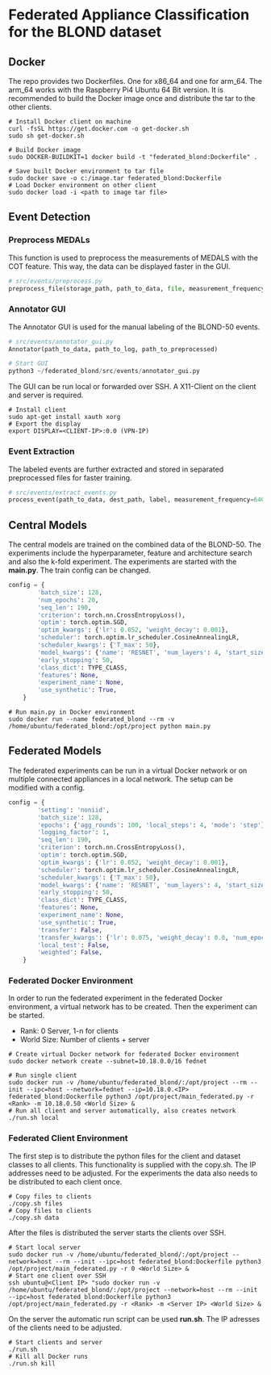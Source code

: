 # Federated Appliance Classification for the BLOND dataset

## Docker
The repo provides two Dockerfiles. One for x86_64 and one for arm_64.
The arm_64 works with the Raspberry Pi4 Ubuntu 64 Bit version.
It is recommended to build the Docker image once and distribute the tar to the other clients.
```shell
# Install Docker client on machine
curl -fsSL https://get.docker.com -o get-docker.sh
sudo sh get-docker.sh

# Build Docker image
sudo DOCKER-BUILDKIT=1 docker build -t "federated_blond:Dockerfile" .

# Save built Docker environment to tar file
sudo docker save -o c:/image.tar federated_blond:Dockerfile
# Load Docker environment on other client
sudo docker load -i <path to image tar file>
```

## Event Detection
### Preprocess MEDALs
This function is used to preprocess the measurements of MEDALS with the COT feature.
This way, the data can be displayed faster in the GUI.
```python
# src/events/preprocess.py
preprocess_file(storage_path, path_to_data, file, measurement_frequency=6400, net_frequency=50):
```

### Annotator GUI
The Annotator GUI is used for the manual labeling of the BLOND-50 events.
```python
# src/events/annotator_gui.py
Annotator(path_to_data, path_to_log, path_to_preprocessed)

# Start GUI
python3 ~/federated_blond/src/events/annotator_gui.py
```
The GUI can be run local or forwarded over SSH. A X11-Client on the client and server is required.
```shell
# Install client
sudo apt-get install xauth xorg
# Export the display 
export DISPLAY=<CLIENT-IP>:0.0 (VPN-IP)
```

### Event Extraction
The labeled events are further extracted and stored in separated preprocessed files for faster training.
```python
# src/events/extract_events.py
process_event(path_to_data, dest_path, label, measurement_frequency=6400, snippet_length=25600, verbose=False)
```

## Central Models
The central models are trained on the combined data of the BLOND-50.
The experiments include the hyperparameter, feature and architecture search and also the k-fold experiment.
The experiments are started with the **main.py**.
The train config can be changed.
```python
config = {
        'batch_size': 128,                                                          # Number of samples per batch
        'num_epochs': 20,                                                           # Max trained epochs
        'seq_len': 190,                                                             # Number of samples in one event window
        'criterion': torch.nn.CrossEntropyLoss(),                                   # Loss function
        'optim': torch.optim.SGD,                                                   # Optimizer
        'optim_kwargs': {'lr': 0.052, 'weight_decay': 0.001},                       # Optimizer configuration
        'scheduler': torch.optim.lr_scheduler.CosineAnnealingLR,                    # LR scheduler
        'scheduler_kwargs': {'T_max': 50},                                          # Scheduler Configuration
        'model_kwargs': {'name': 'RESNET', 'num_layers': 4, 'start_size': 20},      # Model configuration
        'early_stopping': 50,                                                       # Early stopping patience
        'class_dict': TYPE_CLASS,                                                   # Dictionary of classes to train the model for
        'features': None,                                                           # Features applied on the windows
        'experiment_name': None,                                                    # Folder name of the experiment
        'use_synthetic': True,                                                      # Use the synthetic data
    }
```
```shell
# Run main.py in Docker environment
sudo docker run --name federated_blond --rm -v /home/ubuntu/federated_blond:/opt/project python main.py
```

## Federated Models
The federated experiments can be run in a virtual Docker network or on multiple connected appliances in a local network.
The setup can be modified with a config.
```python
config = {
        'setting': 'noniid',                                                        # iid or non-iid setting
        'batch_size': 128,                                                          # Number of samples per batch    
        'epochs': {'agg_rounds': 100, 'local_steps': 4, 'mode': 'step'},            # Number of epochs, steps and aggregation rounds
        'logging_factor': 1,                                                        # Validation logging per aggregation round
        'seq_len': 190,                                                             # Number of samples in one event window
        'criterion': torch.nn.CrossEntropyLoss(),                                   # Loss function
        'optim': torch.optim.SGD,                                                   # Optimizer
        'optim_kwargs': {'lr': 0.052, 'weight_decay': 0.001},                       # Optimizer configuration
        'scheduler': torch.optim.lr_scheduler.CosineAnnealingLR,                    # LR scheduler
        'scheduler_kwargs': {'T_max': 50},                                          # Scheduler Configuration
        'model_kwargs': {'name': 'RESNET', 'num_layers': 4, 'start_size': 20},      # Model configuration
        'early_stopping': 50,                                                       # Early stopping patience
        'class_dict': TYPE_CLASS,                                                   # Dictionary of classes to train the model for
        'features': None,                                                           # Features applied on the windows
        'experiment_name': None,                                                    # Folder name of the experiment
        'use_synthetic': True,                                                      # Use the synthetic data
        'transfer': False,                                                          # Transfer learning on private data
        'transfer_kwargs': {'lr': 0.075, 'weight_decay': 0.0, 'num_epochs': 10},    # Transfer learning parameters
        'local_test': False,                                                        # Test global model on each client
        'weighted': False,                                                          # Personalized model weighting FedFomo
    }
```

### Federated Docker Environment
In order to run the federated experiment in the federated Docker environment, a virtual network has to be created.
Then the experiment can be started.

- Rank: 0 Server, 1-n for clients
- World Size: Number of clients + server

```shell
# Create virtual Docker network for federated Docker environment
sudo docker network create --subnet=10.18.0.0/16 fednet

# Run single client
sudo docker run -v /home/ubuntu/federated_blond/:/opt/project --rm --init --ipc=host --network=fednet --ip=10.18.0.<IP> federated_blond:Dockerfile python3 /opt/project/main_federated.py -r <Rank> -m 10.18.0.50 <World Size> &
# Run all client and server automatically, also creates network
./run.sh local
```
### Federated Client Environment
The first step is to distribute the python files for the client and dataset classes to all clients.
This functionality is supplied with the copy.sh.
The IP addresses need to be adjusted.
For the experiments the data also needs to be distributed to each client once.
```shell
# Copy files to clients
./copy.sh files
# Copy files to clients
./copy.sh data
```
After the files is distributed the server starts the clients over SSH.
```shell
# Start local server
sudo docker run -v /home/ubuntu/federated_blond/:/opt/project --network=host --rm --init --ipc=host federated_blond:Dockerfile python3 /opt/project/main_federated.py -r 0 <World Size> &
# Start one client over SSH
ssh ubuntu@<Client IP> "sudo docker run -v /home/ubuntu/federated_blond/:/opt/project --network=host --rm --init --ipc=host federated_blond:Dockerfile python3 /opt/project/main_federated.py -r <Rank> -m <Server IP> <World Size> &
```
On the server the automatic run script can be used **run.sh**.
The IP adresses of the clients need to be adjusted.
```shell
# Start clients and server
./run.sh
# Kill all Docker runs
./run.sh kill
```